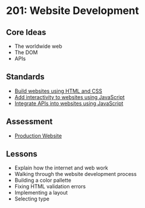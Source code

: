 # 201: Website Development

## Core Ideas

* The worldwide web
* The DOM
* APIs

## Standards

* [Build websites using HTML and CSS](standards/build-websites)
* [Add interactivity to websites using JavaScript](standards/add-interactivity)
* [Integrate APIs into websites using JavaScript](standards/integrate-apis)

## Assessment

* [Production Website](assessments/production-website/)

## Lessons

* Explain how the internet and web work
* Walking through the website development process
* Building a color pallette
* Fixing HTML validation errors
* Implementing a layout
* Selecting type
